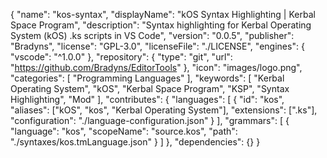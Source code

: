{
    "name": "kos-syntax",
    "displayName": "kOS Syntax Highlighting | Kerbal Space Program",
    "description": "Syntax highlighting for Kerbal Operating System (kOS) .ks scripts in VS Code",
    "version": "0.0.5",
    "publisher": "Bradyns",
    "license": "GPL-3.0",
    "licenseFile": "./LICENSE",
    "engines": {
      "vscode": "^1.0.0"
    },
    "repository": {
    "type": "git",
    "url": "https://github.com/Bradyns/EditorTools"
    },
    "icon": "images/logo.png",
    "categories": [
      "Programming Languages"
    ],
    "keywords": [
    "Kerbal Operating System",
    "kOS",
    "Kerbal Space Program",
    "KSP",
    "Syntax Highlighting",
    "Mod"
  ],
    "contributes": {
      "languages": [
        {
          "id": "kos",
          "aliases": ["kOS", "kos", "Kerbal Operating System"],
          "extensions": [".ks"],
          "configuration": "./language-configuration.json"
        }
      ],
      "grammars": [
        {
          "language": "kos",
          "scopeName": "source.kos",
          "path": "./syntaxes/kos.tmLanguage.json"
        }
      ]
    },
    "dependencies": {}
  }
